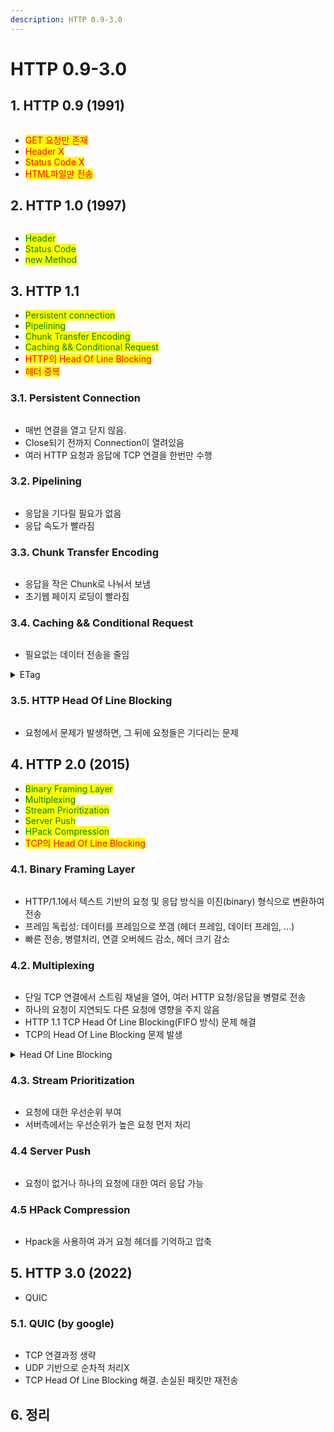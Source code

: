 ```yaml
---
description: HTTP 0.9-3.0
---
```


# HTTP 0.9-3.0

## 1. HTTP 0.9 (1991)

<figure><img src="../.gitbook/assets/image (9) (1) (1).png" alt=""><figcaption></figcaption></figure>

* <mark style="color:red;">GET 요청만 존재</mark>
* <mark style="color:red;">Header X</mark>
* <mark style="color:red;">Status Code X</mark>
* <mark style="color:red;">HTML파일만 전송</mark>

## 2. HTTP 1.0 (1997)

<figure><img src="../.gitbook/assets/image (262).png" alt=""><figcaption></figcaption></figure>

* <mark style="color:green;">Header</mark>
* <mark style="color:green;">Status Code</mark>
* <mark style="color:green;">new Method</mark>

## 3. HTTP 1.1

* <mark style="color:green;">Persistent connection</mark>
* <mark style="color:green;">Pipelining</mark>
* <mark style="color:green;">Chunk Transfer Encoding</mark>
* <mark style="color:green;">Caching && Conditional Request</mark>
* <mark style="color:red;">HTTP의 Head Of Line Blocking</mark>
* <mark style="color:red;">헤더 중복</mark>

### 3.1. Persistent Connection

<figure><img src="../.gitbook/assets/image (263).png" alt=""><figcaption></figcaption></figure>

* 매번 연결을 열고 닫지 않음.
* Close되기 전까지 Connection이 열려있음
* 여러 HTTP 요청과 응답에 TCP 연결을 한번만 수행

### 3.2. Pipelining

<figure><img src="../.gitbook/assets/image (264).png" alt=""><figcaption></figcaption></figure>

* 응답을 기다릴 필요가 없음
* 응답 속도가 빨라짐

### 3.3. Chunk Transfer Encoding

<figure><img src="../.gitbook/assets/image (266).png" alt=""><figcaption></figcaption></figure>

* 응답을 작은 Chunk로 나눠서 보냄
* 초기웹 페이지 로딩이  빨라짐

### 3.4. Caching && Conditional Request

<figure><img src="../.gitbook/assets/image (267).png" alt=""><figcaption></figcaption></figure>

* 필요없는 데이터 전송을 줄임

<details>

<summary>ETag</summary>

* ETag는 서버가 특정 리소스의 버전을 나타내기 위해 생성하는 해시 값 또는 고유 식별자

Server: 리소스 제공시 ETag 포함

```vbnet
HTTP/1.1 200 OK
ETag: "12345abcd"
```

**Client: 캐싱된 ETag로 조건부 요청**\
클라이언트는 서버로 리소스를 재요청할 때, 이전에 받은 ETag 값을 요청 헤더에 포함시켜 전송.

```mathematica
If-None-Match: "12345abcd"
```

**Server: 변경되지 않음**

```mathematica
HTTP/1.1 304 Not Modified
```

클라이언트는 기존에 캐싱된 리소스를 사용합니다.

**Server: 변경됨**

```vbnet
HTTP/1.1 200 OK
ETag: "67890efgh"
```

새로운 리소스 데이터를 제공하며 ETag를 업데이트합니다.



</details>

### 3.5. HTTP Head Of Line Blocking

<figure><img src="../.gitbook/assets/image (268).png" alt=""><figcaption></figcaption></figure>

* 요청에서 문제가 발생하면, 그 뒤에 요청들은 기다리는 문제

## 4. HTTP 2.0 (2015)

* <mark style="color:green;">Binary Framing Layer</mark>
* <mark style="color:green;">Multiplexing</mark>
* <mark style="color:green;">Stream Prioritization</mark>
* <mark style="color:green;">Server Push</mark>
* <mark style="color:green;">HPack Compression</mark>
* <mark style="color:red;">TCP의 Head Of Line Blocking</mark>

### 4.1. Binary Framing Layer

<figure><img src="../.gitbook/assets/image (269).png" alt=""><figcaption></figcaption></figure>

* HTTP/1.1에서 텍스트 기반의 요청 및 응답 방식을 이진(binary) 형식으로 변환하여 전송
* 프레임 독립성: 데이터를 프레임으로 쪼갬 (헤더 프레임, 데이터 프레임, ...)
* 빠른 전송, 병렬처리, 연결 오버헤드 감소, 헤더 크기 감소

### 4.2. Multiplexing

<figure><img src="../.gitbook/assets/image (270).png" alt=""><figcaption></figcaption></figure>

* 단일 TCP 연결에서 스트림 채널을 열어, 여러 HTTP 요청/응답을 병렬로 전송
* 하나의 요청이 지연되도 다른 요청에 영향을 주지 않음
* HTTP 1.1 TCP Head Of Line Blocking(FIFO 방식) 문제 해결
* TCP의 Head Of Line Blocking 문제 발생

<details>

<summary>Head Of Line Blocking</summary>

앞의 작업에서 문제가 발생하면 뒤에 있는 작업들이 Block 되는 상황



HTTP Head Of Line Blocking

요청1, 요청2, 요청3

**HTTP에서 만약 `요청1`에 문제가 발생(패킷 손실) 한다면?**

1. HTTP/1.1은 **단일 TCP 연결당 하나의 요청/응답만 처리**할 수 있음. **직렬화**된 요청/응답만 가능하기 때문에 **앞선 요청이 지연되면 이후 요청도 지연**
2. 요청1이 손실되었으므로, **요청2**와 **요청3**는 **같은 연결 위에 있기 때문에** 대기.
3. 이미 **요청2**가 도착했더라도, **앞선 요청1의 응답이 끝나지 않으면** 애플리케이션에 전달되지 않음.



TCP Head Of Line Blocking

요청1a, 요청2a, 요청3a, 요청1b, 요청2b, 요청3b, 요청1c, 요청2c, 요청3c

**TCP에서 만약 `요청3a`에 문제가 발생(패킷 손실)한다면?**

1. TCP는 **단일 바이트 스트림**으로 동작하므로, 모든 데이터는 순서대로 전달되어야 함.
2. **요청3a**가 손실되었으므로, **그 이후에 도착한 모든 패킷**(`요청1b`, `요청2b`, `요청3b`, ...)은 버퍼에 대기.
3. **요청1b**는 이미 도착했더라도 **앞선 순서(요청3a)**&#xAC00; 도착하지 않았기 때문에 애플리케이션에 전달되지 않음.

즉, **요청3a**의 손실로 인해 그 뒤에 도착한 **모든 데이터**(`요청1b`부터)가 처리되지 않는 것이 **TCP의 Head-of-Line 블로킹 문제**.

</details>



### 4.3. Stream Prioritization

<figure><img src="../.gitbook/assets/image (2) (1) (1).png" alt=""><figcaption></figcaption></figure>

* 요청에 대한 우선순위 부여
* 서버측에서는 우선순위가 높은 요청 먼저 처리

### 4.4 Server Push

<figure><img src="../.gitbook/assets/image (272).png" alt=""><figcaption></figcaption></figure>

* 요청이 없거나 하나의 요청에 대한 여러 응답 가능

### 4.5 HPack Compression

<figure><img src="../.gitbook/assets/image (274).png" alt=""><figcaption></figcaption></figure>

* Hpack을 사용하여 과거 요청 헤더를 기억하고 압축



## 5. HTTP 3.0 (2022)

* QUIC

### 5.1. QUIC (by google)

<figure><img src="../.gitbook/assets/image (276).png" alt=""><figcaption></figcaption></figure>

* TCP 연결과정 생략
* UDP 기반으로 순차적 처리X
* TCP Head Of Line Blocking 해결. 손실된 패킷만 재전송



## 6. 정리

<figure><img src="../.gitbook/assets/image (277).png" alt=""><figcaption></figcaption></figure>
